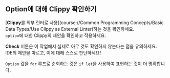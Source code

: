 ## Option에 대해 Clippy 확인하기

[**Clippy**를 외부 린터로 사용](course://Common Programming Concepts/Basic Data Types/Use Clippy as External Linter)하는 것을 확인하세요.  
`option`에 대한 Clippy의 제안을 확인하고 적용하세요.

**Check** 버튼은 이 작업에서 실제로 아무 것도 확인하지 않는다는 점을 유의하세요.  
IDE의 제안을 따르고, 이에 대해 스스로 판단하세요!

<div class="hint"><code>Option</code> 값을 <code>for</code> 루프로 순회하는 것은 <code>if let</code>을 사용하여 표현하는 것이 더 명확합니다.</div>
